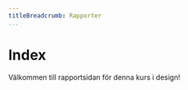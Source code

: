 ```yaml
---
titleBreadcrumb: Rapporter
...
```

Index
===============================
Välkommen till rapportsidan för denna kurs i design!